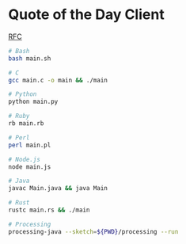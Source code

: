 # Quote of the Day Client

[RFC](https://datatracker.ietf.org/doc/html/rfc865)

```sh
# Bash
bash main.sh

# C
gcc main.c -o main && ./main 

# Python
python main.py

# Ruby
rb main.rb

# Perl
perl main.pl

# Node.js
node main.js

# Java
javac Main.java && java Main

# Rust
rustc main.rs && ./main

# Processing
processing-java --sketch=${PWD}/processing --run
```
